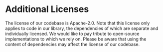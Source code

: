 # Additional Licenses

The license of our codebase is Apache-2.0. Note that 
this license only applies to code in our library, the 
dependencies of which are separate and individually licensed.
We would like to pay tribute to open-source implementations 
to which we rely on. Please be aware that using the 
content of dependencies may affect the license of our codebase.